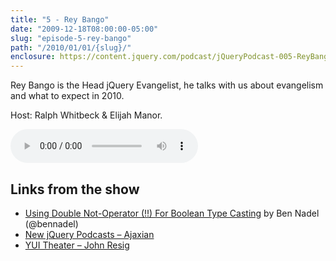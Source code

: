 ```yaml
---
title: "5 - Rey Bango"
date: "2009-12-18T08:00:00-05:00"
slug: "episode-5-rey-bango"
path: "/2010/01/01/{slug}/"
enclosure: https://content.jquery.com/podcast/jQueryPodcast-005-ReyBango.mp3
---
```

Rey Bango is the Head jQuery Evangelist, he talks with us about evangelism and what to expect in 2010.

Host: Ralph Whitbeck &amp; Elijah Manor.

<audio src="https://content.jquery.com/podcast/jQueryPodcast-005-ReyBango.mp3" controls=""></audio>

## Links from the show

* [Using Double Not-Operator (!!) For Boolean Type Casting](http://www.bennadel.com/blog/1784-Using-Double-Not-Operator-For-Boolean-Type-Casting.htm) by Ben Nadel (@bennadel)
* [New jQuery Podcasts – Ajaxian](http://web.archive.org/web/20091213130438/http://ajaxian.com/archives/new-jquery-podcasts)
* [YUI Theater – John Resig](http://web.archive.org/web/20091218063742/http://www.yuiblog.com/blog/2009/12/16/video-resig-testing-and-jquery/)
